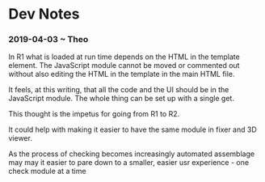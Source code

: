 
# Dev Notes


### 2019-04-03 ~ Theo

In R1 what is loaded at run time depends on the HTML in the template element. The JavaScript module cannot be moved or commented out without also editing the HTML in the template in the main HTML file.

It feels, at this writing, that all the code and the UI should be in the JavaScript module. The whole thing can be set up with a single get.

This thought is the impetus for going from R1 to R2.

It could help with making it easier to have the same module in fixer and 3D viewer.

As the process of checking becomes increasingly automated assemblage may may it easier to pare down to a smaller, easier usr experience - one check module at a time


